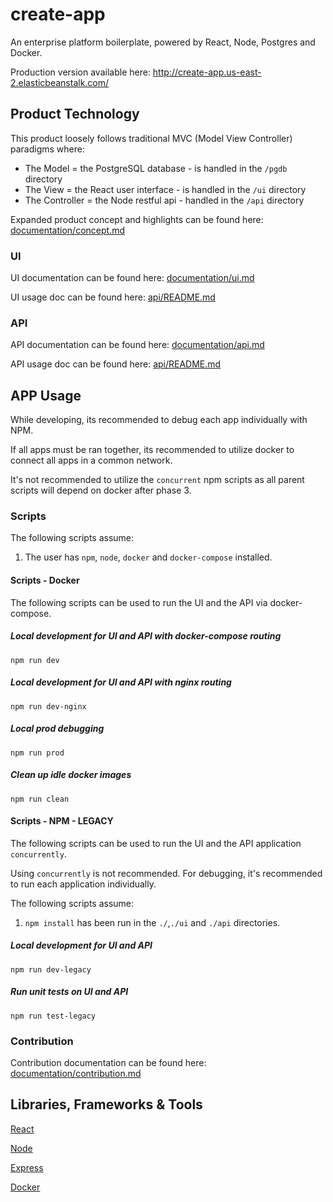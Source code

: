 # create-app

An enterprise platform boilerplate, powered by React, Node, Postgres and Docker.

Production version available here: http://create-app.us-east-2.elasticbeanstalk.com/

## Product Technology

This product loosely follows traditional MVC (Model View Controller) paradigms where:
   - The Model = the PostgreSQL database - is handled in the `/pgdb` directory
   - The View = the React user interface - is handled in the `/ui` directory
   - The Controller = the Node restful api  - handled in the `/api` directory

Expanded product concept and highlights can be found here: [documentation/concept.md](https://github.com/escobard/create-app/blob/master/documentation/concept.md)

### UI

UI documentation can be found here: [documentation/ui.md](https://github.com/escobard/create-app/blob/master/documentation/ui.md)

UI usage doc can be found here: [api/README.md](https://github.com/escobard/create-app/blob/master/ui/README.md)

### API 

API documentation can be found here: [documentation/api.md](https://github.com/escobard/create-app/blob/master/documentation/api.md)

API usage doc can be found here: [api/README.md](https://github.com/escobard/create-app/blob/master/api/README.md)

## APP Usage

While developing, its recommended to debug each app individually with NPM.

If all apps must be ran together, its recommended to utilize docker to connect all apps in a common network.

It's not recommended to utilize the `concurrent` npm scripts as all parent scripts will depend on docker after phase 3.

### Scripts

The following scripts assume:

1) The user has `npm`, `node`, `docker` and `docker-compose` installed.

#### Scripts - Docker

The following scripts can be used to run the UI and the API via docker-compose.

##### Local development for UI and API with docker-compose routing

`npm run dev`

##### Local development for UI and API with nginx routing

`npm run dev-nginx`

##### Local prod debugging

`npm run prod`

##### Clean up idle docker images

`npm run clean`

#### Scripts - NPM - LEGACY

The following scripts can be used to run the UI and the API application `concurrently`. 

Using `concurrently` is not recommended. For debugging, it's recommended to run each application individually.


The following scripts assume:

1. `npm install` has been run in the `./`,`./ui` and `./api` directories.

##### Local development for UI and API

`npm run dev-legacy`

##### Run unit tests on UI and API

`npm run test-legacy`

### Contribution

Contribution documentation can be found here: [documentation/contribution.md](https://github.com/escobard/create-app/blob/master/documentation/contribution.md)

## Libraries, Frameworks & Tools

[React](https://reactjs.org/)

[Node](https://nodejs.org/en/)

[Express](https://expressjs.com/)

[Docker](https://www.docker.com/)

